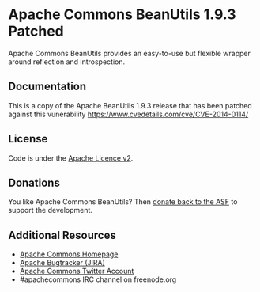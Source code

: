 
Apache Commons BeanUtils 1.9.3 Patched
===================

Apache Commons BeanUtils provides an easy-to-use but flexible wrapper around reflection and introspection.

Documentation
-------------

This is a copy of the Apache BeanUtils 1.9.3 release that has been patched against this vunerability
https://www.cvedetails.com/cve/CVE-2014-0114/


License
-------
Code is under the [Apache Licence v2](https://www.apache.org/licenses/LICENSE-2.0.txt).

Donations
---------
You like Apache Commons BeanUtils? Then [donate back to the ASF](https://www.apache.org/foundation/contributing.html) to support the development.

Additional Resources
--------------------

+ [Apache Commons Homepage](https://commons.apache.org/)
+ [Apache Bugtracker (JIRA)](https://issues.apache.org/jira/)
+ [Apache Commons Twitter Account](https://twitter.com/ApacheCommons)
+ #apachecommons IRC channel on freenode.org

[ml]:https://commons.apache.org/mail-lists.html
